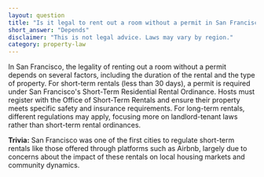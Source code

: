 ```yaml
---
layout: question
title: "Is it legal to rent out a room without a permit in San Francisco, USA?"
short_answer: "Depends"
disclaimer: "This is not legal advice. Laws may vary by region."
category: property-law
---
```

In San Francisco, the legality of renting out a room without a permit depends on several factors, including the duration of the rental and the type of property. For short-term rentals (less than 30 days), a permit is required under San Francisco's Short-Term Residential Rental Ordinance. Hosts must register with the Office of Short-Term Rentals and ensure their property meets specific safety and insurance requirements. For long-term rentals, different regulations may apply, focusing more on landlord-tenant laws rather than short-term rental ordinances.

**Trivia:** San Francisco was one of the first cities to regulate short-term rentals like those offered through platforms such as Airbnb, largely due to concerns about the impact of these rentals on local housing markets and community dynamics.
